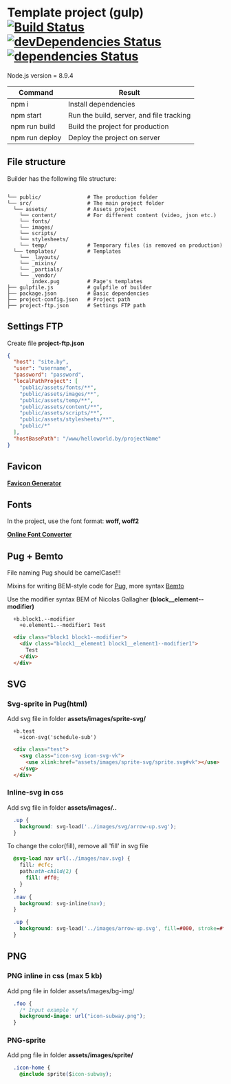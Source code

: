 # Template project (gulp) [![Build Status](https://travis-ci.org/viktar-hameza/starting-template-project.svg?branch=master)](https://travis-ci.org/viktar-hameza/starting-template-project) [![devDependencies Status](https://david-dm.org/viktar-hameza/starting-template-project/dev-status.svg)](https://david-dm.org/viktar-hameza/starting-template-project?type=dev) [![dependencies Status](https://david-dm.org/viktar-hameza/starting-template-project/status.svg)](https://david-dm.org/viktar-hameza/starting-template-project)

Node.js version = 8.9.4

| Command | Result |
| ------ | ------ |
| npm i | Install dependencies |
| npm start | Run the build, server, and file tracking |
| npm run build | Build the project for production |
| npm run deploy | Deploy the project on server |

## File structure

Builder has the following file structure:

```

└── public/               # The production folder
└── src/                  # The main project folder
  └── assets/             # Assets project
    └── content/          # For different content (video, json etc.)
    └── fonts/
    └── images/
    └── scripts/
    └── stylesheets/
    └── temp/             # Temporary files (is removed on production)
  └── templates/          # Templates
    └── _layouts/
    └── _mixins/
    └── _partials/
    └── _vendor/
        index.pug         # Page's templates
├── gulpfile.js           # gulpfile of builder
├── package.json          # Basic dependencies
├── project-config.json   # Project path
├── project-ftp.json      # Settings FTP path

```

## Settings FTP
Create file **project-ftp.json**
```json
{
  "host": "site.by",
  "user": "username",
  "password": "password",
  "localPathProject": [
    "public/assets/fonts/**",
    "public/assets/images/**",
    "public/assets/temp/**",
    "public/assets/content/**",
    "public/assets/scripts/**",
    "public/assets/stylesheets/**",
    "public/*"
  ],
  "hostBasePath": "/www/helloworld.by/projectName"
}
```

## Favicon

[**Favicon Generator**](https://realfavicongenerator.net/)

## Fonts

In the project, use the font format: **woff, woff2**

[**Online Font Converter**](https://onlinefontconverter.com/)
  
## Pug + Bemto
File naming Pug should be camelCase!!!

Mixins for writing BEM-style code for [Pug](https://pugjs.org/), more syntax [Bemto](https://github.com/kizu/bemto)

Use the modifier syntax BEM of Nicolas Gallagher **(block__element--modifier)**
```Pug
  +b.block1.--modifier
    +e.element1.--modifier1 Test
```

```HTML
  <div class="block1 block1--modifier">
    <div class="block1__element1 block1__element1--modifier1">
      Test
    </div>
  </div>
```

## SVG
### Svg-sprite in Pug(html)
Add svg file in folder **assets/images/sprite-svg/**

```Pug
  +b.test
    +icon-svg('schedule-sub')
```

```HTML
  <div class="test">
    <svg class="icon-svg icon-svg-vk">
      <use xlink:href="assets/images/sprite-svg/sprite.svg#vk"></use>
    </svg>
  </div>
```
### Inline-svg in css
Add svg file in folder **assets/images/..**

```CSS
  .up {
    background: svg-load('../images/svg/arrow-up.svg');
  }
```

To change the color(fill), remove all 'fill' in svg file

```CSS
  @svg-load nav url(../images/nav.svg) {
    fill: #cfc;
    path:nth-child(2) {
      fill: #ff0;
    }
  }
  .nav {
    background: svg-inline(nav);
  }

  .up {
    background: svg-load('../images/arrow-up.svg', fill=#000, stroke=#fff);
  }
```

## PNG
### PNG inline in css (max 5 kb)

Add png file in folder assets/images/bg-img/

```CSS
  .foo {
    /* Input example */
    background-image: url("icon-subway.png");
  }
```
### PNG-sprite

Add png file in folder **assets/images/sprite/**

```CSS
  .icon-home {
    @include sprite($icon-subway);
```




